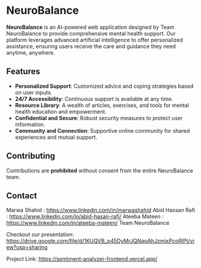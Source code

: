 # NeuroBalance

**NeuroBalance** is an AI-powered web application designed by Team NeuroBalance to provide comprehensive mental health support. Our platform leverages advanced artificial intelligence to offer personalized assistance, ensuring users receive the care and guidance they need anytime, anywhere.

## Features

- **Personalized Support**: Customized advice and coping strategies based on user inputs.
- **24/7 Accessibility**: Continuous support is available at any time.
- **Resource Library**: A wealth of articles, exercises, and tools for mental health education and empowerment.
- **Confidential and Secure**: Robust security measures to protect user information.
- **Community and Connection**: Supportive online community for shared experiences and mutual support.

## Contributing

Contributions are **prohibited** without consent from the entire NeuroBalance team.

## Contact
Marwa Shahid : https://www.linkedin.com/in/marwashahid
Abid Hassan Rafi : https://www.linkedin.com/in/abid-hasan-rafi/
Ateeba Mateen : https://www.linkedin.com/in/ateeba-mateen/
Team NeuroBalance

Checkout our presentation: https://drive.google.com/file/d/1KUQVB_p45DyMrJQNqoAhJzmixPcoRIPt/view?usp=sharing

Project Link: https://sentiment-analyzer-frontend.vercel.app/
